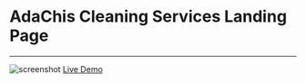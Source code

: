 # AdaChis Cleaning Services Landing Page
----------
![screenshot](https://)
[Live Demo](https://adachis.netlify.app/)